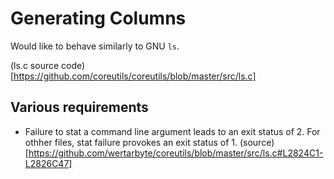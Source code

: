 # Generating Columns

Would like to behave similarly to GNU `ls`.

(ls.c source code)[https://github.com/coreutils/coreutils/blob/master/src/ls.c]

## Various requirements

- Failure to stat a command line argument leads to an exit status of 2. For othher files,
  stat failure provokes an exit status of 1.
  (source)[https://github.com/wertarbyte/coreutils/blob/master/src/ls.c#L2824C1-L2826C47]
